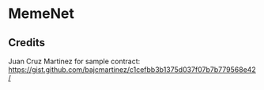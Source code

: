 # MemeNet

## Credits

Juan Cruz Martinez for sample contract: https://gist.github.com/bajcmartinez/c1cefbb3b1375d037f07b7b779568e42/